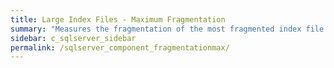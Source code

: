 ```yaml
---
title: Large Index Files - Maximum Fragmentation
summary: "Measures the fragmentation of the most fragmented index file on the SQL Server."
sidebar: c_sqlserver_sidebar
permalink: /sqlserver_component_fragmentationmax/
---
```

